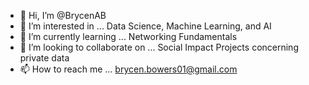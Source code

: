 - 👋 Hi, I’m @BrycenAB
- 👀 I’m interested in ... Data Science, Machine Learning, and AI
- 🌱 I’m currently learning ... Networking Fundamentals
- 💞️ I’m looking to collaborate on ... Social Impact Projects concerning private data
- 📫 How to reach me ... brycen.bowers01@gmail.com

<!---
BrycenAB/BrycenAB is a ✨ special ✨ repository because its `README.md` (this file) appears on your GitHub profile.
You can click the Preview link to take a look at your changes.
--->
